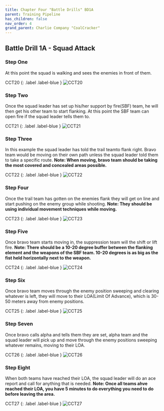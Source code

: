 ```yaml
---
title: Chapter Four "Battle Drills" BD1A
parent: Training Pipeline
has_children: false
nav_order: 4
grand_parent: Charlie Company "CoalCracker"
---
```

## Battle Drill 1A - Squad Attack

### Step One
At this point the squad is walking and sees the enemies in front of them.

CCT20
{: .label .label-blue }
![CCT20](https://github.com/Baconbits111/28thDocs/blob/main/images/CCT20.png?raw=true)

### Step Two
Once the squad leader has set up his/her support by fire(SBF) team, he will then get his other team to start flanking. At this point the SBF team can open fire if the squad leader tells them to.


CCT21
{: .label .label-blue }
![CCT21](https://github.com/Baconbits111/28thDocs/blob/main/images/CCT21.png?raw=true)

### Step Three
In this example the squad leader has told the trail teamto flank right. Bravo team would be moving on their own path unless the squad leader told them to take a specific route. **Note: When moving, bravo team should be taking the most covered and concealed areas possible.**


CCT22
{: .label .label-blue }
![CCT22](https://github.com/Baconbits111/28thDocs/blob/main/images/CCT22.png?raw=true)

### Step Four
Once the trail team has gotten on the enemies flank they will get on line and start pushing on the enemy group while shooting. **Note: They should be using individual movement techniques while moving.**


CCT23
{: .label .label-blue }
![CCT23](https://github.com/Baconbits111/28thDocs/blob/main/images/CCT23.png?raw=true)

### Step Five
Once bravo team starts moving in, the suppression team will the shift or lift fire. **Note: There should be a 10-20 degree buffer between the flanking element and the weapons of the SBF team. 10-20 degrees is as big as the fist held horizontally next to the weapon.**


CCT24
{: .label .label-blue }
![CCT24](https://github.com/Baconbits111/28thDocs/blob/main/images/CCT25.png?raw=true)

### Step Six
Once bravo team moves through the enemy position sweeping and clearing whatever is left, they will move to their LOA(Limit Of Advance), which is 30-50 meters away from enemy positions.


CCT25
{: .label .label-blue }
![CCT25](https://github.com/Baconbits111/28thDocs/blob/main/images/CCT26.png?raw=true)

### Step Seven
Once bravo calls alpha and tells them they are set, alpha team and the squad leader will pick up and move through the enemy positions sweeping whatever remains, moving to their LOA.


CCT26
{: .label .label-blue }
![CCT26](https://github.com/Baconbits111/28thDocs/blob/main/images/CCT26.png?raw=true)

### Step Eight
When both teams have reached their LOA, the squad leader will do an ace report and call for anything that is needed. **Note: Once all teams ahve reached their LOA, you have 5 minutes to do everything you need to do before leaving the area.**


CCT27
{: .label .label-blue }
![CCT27](https://github.com/Baconbits111/28thDocs/blob/main/images/CCT27.png?raw=true)